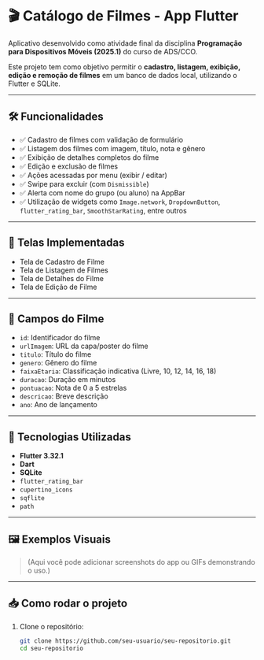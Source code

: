 # 🎬 Catálogo de Filmes - App Flutter

Aplicativo desenvolvido como atividade final da disciplina **Programação para Dispositivos Móveis (2025.1)** do curso de ADS/CCO.

Este projeto tem como objetivo permitir o **cadastro, listagem, exibição, edição e remoção de filmes** em um banco de dados local, utilizando o Flutter e SQLite.

---

## 🛠️ Funcionalidades

- ✅ Cadastro de filmes com validação de formulário
- ✅ Listagem dos filmes com imagem, título, nota e gênero
- ✅ Exibição de detalhes completos do filme
- ✅ Edição e exclusão de filmes
- ✅ Ações acessadas por menu (exibir / editar)
- ✅ Swipe para excluir (com `Dismissible`)
- ✅ Alerta com nome do grupo (ou aluno) na AppBar
- ✅ Utilização de widgets como `Image.network`, `DropdownButton`, `flutter_rating_bar`, `SmoothStarRating`, entre outros

---

## 📱 Telas Implementadas

- Tela de Cadastro de Filme
- Tela de Listagem de Filmes
- Tela de Detalhes do Filme
- Tela de Edição de Filme

---

## 🧩 Campos do Filme

- `id`: Identificador do filme
- `urlImagem`: URL da capa/poster do filme
- `titulo`: Título do filme
- `genero`: Gênero do filme
- `faixaEtaria`: Classificação indicativa (Livre, 10, 12, 14, 16, 18)
- `duracao`: Duração em minutos
- `pontuacao`: Nota de 0 a 5 estrelas
- `descricao`: Breve descrição
- `ano`: Ano de lançamento

---

## 🧪 Tecnologias Utilizadas

- **Flutter 3.32.1**
- **Dart**
- **SQLite**
- `flutter_rating_bar`
- `cupertino_icons`
- `sqflite`
- `path`

---

## 🖼️ Exemplos Visuais

> (Aqui você pode adicionar screenshots do app ou GIFs demonstrando o uso.)

---

## 📥 Como rodar o projeto

1. Clone o repositório:
   ```bash
   git clone https://github.com/seu-usuario/seu-repositorio.git
   cd seu-repositorio
